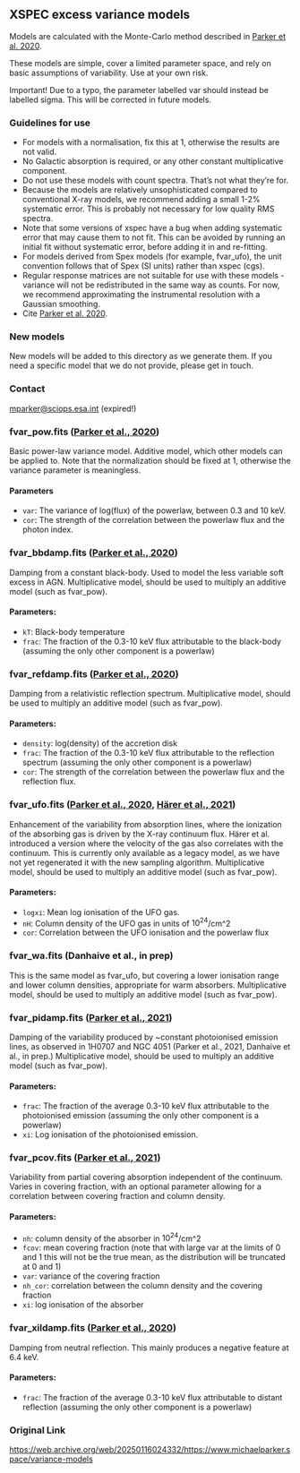 ## XSPEC excess variance models

Models are calculated with the Monte-Carlo method described in [Parker et al. 2020](https://ui.adsabs.harvard.edu/abs/2020MNRAS.492.1363P/abstract). 

These models are simple, cover a limited parameter space, and rely on basic assumptions of variability. Use at your own risk.

Important! Due to a typo, the parameter labelled var should instead be labelled sigma. This will be corrected in future models.


### Guidelines for use

 - For models with a normalisation, fix this at 1, otherwise the results are not valid.
 - No Galactic absorption is required, or any other constant multiplicative component.
 - Do not use these models with count spectra. That’s not what they’re for.
 - Because the models are relatively unsophisticated compared to conventional X-ray models, we recommend adding a small 1-2% systematic error. This is probably not necessary for low quality RMS spectra.
 - Note that some versions of xspec have a bug when adding systematic error that may cause them to not fit. This can be avoided by running an initial fit without systematic error, before adding it in and re-fitting.
 - For models derived from Spex models (for example, fvar_ufo), the unit convention follows that of Spex (SI units) rather than xspec (cgs).
 - Regular response matrices are not suitable for use with these models - variance will not be redistributed in the same way as counts. For now, we recommend approximating the instrumental resolution with a Gaussian smoothing.
 - Cite [Parker et al. 2020](https://ui.adsabs.harvard.edu/abs/2020MNRAS.492.1363P/abstract).


### New models

New models will be added to this directory as we generate them. If you need a specific model that we do not provide, please get in touch.

### Contact

mparker@sciops.esa.int (expired!)


### fvar_pow.fits ([Parker et al., 2020](https://ui.adsabs.harvard.edu/abs/2020MNRAS.492.1363P/abstract))

Basic power-law variance model. Additive model, which other models can be applied to.
Note that the normalization should be fixed at 1, otherwise the variance parameter is meaningless.

#### Parameters

 - `var`: The variance of log(flux) of the powerlaw, between 0.3 and 10 keV.
 - `cor`: The strength of the correlation between the powerlaw flux and the photon index.


### fvar_bbdamp.fits ([Parker et al., 2020](https://ui.adsabs.harvard.edu/abs/2020MNRAS.492.1363P/abstract))

Damping from a constant black-body. Used to model the less variable soft excess in AGN. Multiplicative model, should be used to multiply an additive model (such as fvar_pow).

#### Parameters:
 - `kT`: Black-body temperature
 - `frac`: The fraction of the 0.3-10 keV flux attributable to the black-body (assuming the only other component is a powerlaw)


### fvar_refdamp.fits ([Parker et al., 2020](https://ui.adsabs.harvard.edu/abs/2020MNRAS.492.1363P/abstract))
Damping from a relativistic reflection spectrum. Multiplicative model, should be used to multiply an additive model (such as fvar_pow).

#### Parameters:
 - `density`: log(density) of the accretion disk 
 - `frac`: The fraction of the 0.3-10 keV flux attributable to the reflection spectrum (assuming the only other component is a powerlaw)
 - `cor`: The strength of the correlation between the powerlaw flux and the reflection flux.


### fvar_ufo.fits ([Parker et al., 2020](https://ui.adsabs.harvard.edu/abs/2020MNRAS.492.1363P/abstract), [Härer et al., 2021](https://ui.adsabs.harvard.edu/abs/2021MNRAS.500.4506H/abstract))

Enhancement of the variability from absorption lines, where the ionization of the absorbing gas is driven by the X-ray continuum flux. Härer et al. introduced a version where the velocity of the gas also correlates with the continuum. This is currently only available as a legacy model, as we have not yet regenerated it with the new sampling algorithm. Multiplicative model, should be used to multiply an additive model (such as fvar_pow).

#### Parameters:
 - `logxi`: Mean log ionisation of the UFO gas.
 - `nH`: Column density of the UFO gas in units of $10^{24}$/cm^2
 - `cor`: Correlation between the UFO ionisation and the powerlaw flux


### fvar_wa.fits (Danhaive et al., in prep)

This is the same model as fvar_ufo, but covering a lower ionisation range and lower column densities, appropriate for warm absorbers. Multiplicative model, should be used to multiply an additive model (such as fvar_pow).


### fvar_pidamp.fits ([Parker et al., 2021](https://ui.adsabs.harvard.edu/abs/2021MNRAS.508.1798P/abstract))

Damping of the variability produced by ~constant photoionised emission lines, as observed in 1H0707 and NGC 4051 (Parker et al., 2021, Danhaive et al., in prep.) Multiplicative model, should be used to multiply an additive model (such as fvar_pow).

#### Parameters:
 - `frac`: The fraction of the average 0.3-10 keV flux attributable to the photoionised emission (assuming the only other component is a powerlaw)
 - `xi`: Log ionisation of the photoionised emission.


### fvar_pcov.fits ([Parker et al., 2021](https://ui.adsabs.harvard.edu/abs/2021MNRAS.508.1798P/abstract))

Variability from partial covering absorption independent of the continuum. Varies in covering fraction, with an optional parameter allowing for a correlation between covering fraction and column density.

#### Parameters:
 - `nh`: column density of the absorber in $10^{24}$/cm^2
 - `fcov`: mean covering fraction (note that with large var at the limits of 0 and 1 this will not be the true mean, as the distribution will be truncated at 0 and 1)
 - `var`: variance of the covering fraction
 - `nh_cor`: correlation between the column density and the covering fraction
 - `xi`: log ionisation of the absorber


### fvar_xildamp.fits ([Parker et al., 2020](https://ui.adsabs.harvard.edu/abs/2020MNRAS.492.1363P/abstract))

Damping from neutral reflection. This mainly produces a negative feature at 6.4 keV.

#### Parameters:
 - `frac`: The fraction of the average 0.3-10 keV flux attributable to distant reflection (assuming the only other component is a powerlaw)

### Original Link

https://web.archive.org/web/20250116024332/https://www.michaelparker.space/variance-models
